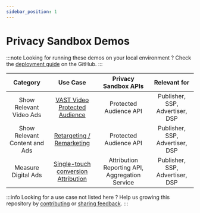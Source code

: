 ```yaml
---
sidebar_position: 1
---
```


# Privacy Sandbox Demos

:::note Looking for running these demos on your local environment ? Check the
[deployment guide](https://github.com/privacysandbox/privacy-sandbox-demos/blob/main/README.md) on the GitHub. :::

|         **Category**          |                                   **Use Case**                                   |            **Privacy Sandbox APIs**            |        **Relevant for**         |
| :---------------------------: | :------------------------------------------------------------------------------: | :--------------------------------------------: | :-----------------------------: |
|    Show Relevant Video Ads    |       [VAST Video Protected Audience](demos/vast-video-protected-audience)       |             Protected Audience API             | Publisher, SSP, Advertiser, DSP |
| Show Relevant Content and Ads |            [Retargeting / Remarketing](demos/retargeting-remarketing)            |             Protected Audience API             | Publisher, SSP, Advertiser, DSP |
|      Measure Digital Ads      | [Single-touch conversion Attribution](demos/single-touch-conversion-attribution) | Attribution Reporting API, Aggregation Service | Publisher, SSP, Advertiser, DSP |

:::info Looking for a use case not listed here ? Help us growing this repository by
[contributing](https://github.com/privacysandbox/privacy-sandbox-demos/tree/main/docs/contribute) or
[sharing feedback](https://github.com/privacysandbox/privacy-sandbox-demos/issues). :::
